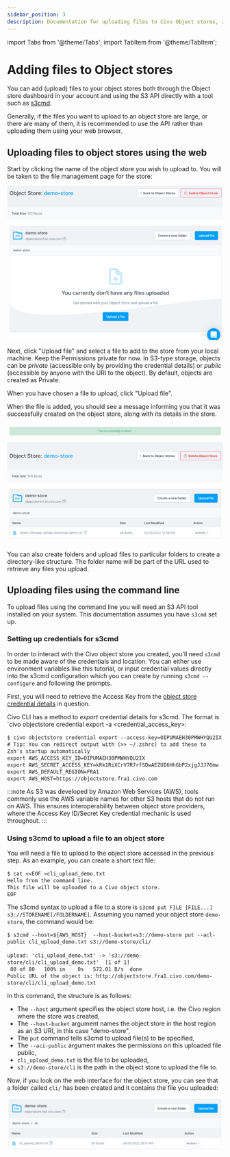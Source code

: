 ```yaml
---
sidebar_position: 3
description: Documentation for uploading files to Civo Object stores, an S3-compatible service for storing and accessing data
---
```


import Tabs from '@theme/Tabs';
import TabItem from '@theme/TabItem';

# Adding files to Object stores

You can add (upload) files to your object stores both through the Object store dashboard in your account and using the S3 API directly with a tool such as [s3cmd](https://github.com/s3tools/s3cmd).

Generally, if the files you want to upload to an object store are large, or there are many of them, it is recommended to use the API rather than uploading them using your web browser.

## Uploading files to object stores using the web

Start by clicking the name of the object store you wish to upload to. You will be taken to the file management page for the store:

![File management page for a Civo object store](./images/file-management-page.png)

Next, click "Upload file" and select a file to add to the store from your local machine. Keep the Permissions private for now. In S3-type storage, objects can be *private* (accessible only by providing the credential details) or *public* (accessible by anyone with the URI to the object). By default, objects are created as Private.

When you have chosen a file to upload, click "Upload file".

When the file is added, you should see a message informing you that it was successfully created on the object store, along with its details in the store.

![File successfully uploaded to an object store](./images/successful-upload.png)

You can also create folders and upload files to particular folders to create a directory-like structure. The folder name will be part of the URL used to retrieve any files you upload.

## Uploading files using the command line

To upload files using the command line you will need an S3 API tool installed on your system. This documentation assumes you have `s3cmd` set up.

### Setting up credentials for s3cmd

In order to interact with the Civo object store you created, you'll need `s3cmd` to be made aware of the credentials and location. You can either use environment variables like this tutorial, or input credential values directly into the s3cmd configuration which you can create by running `s3cmd --configure` and following the prompts.

First, you will need to retrieve the Access Key from the [object store credential details](./object-store-credentials#retrieving-object-store-credential-details) in question.

Civo CLI has a method to *export* credential details for s3cmd. The format is `civo objectstore credential export -a <credential_access_key>:

```console
$ civo objectstore credential export --access-key=OIPUMAEH30PMWHYQU2IX
# Tip: You can redirect output with (>> ~/.zshrc) to add these to Zsh's startup automatically
export AWS_ACCESS_KEY_ID=OIPUMAEH30PMWHYQU2IX
export AWS_SECRET_ACCESS_KEY=kRk1RiXCrV7R7rfSDwAEZUI6HhGbP2xjgJJJ76mw
export AWS_DEFAULT_REGION=FRA1
export AWS_HOST=https://objectstore.fra1.civo.com
```

:::note
As S3 was developed by Amazon Web Services (AWS), tools commonly use the AWS variable names for other S3 hosts that do not run on AWS. This ensures interoperability between object store providers, where the Access Key ID/Secret Key credential mechanic is used throughout.
:::

### Using s3cmd to upload a file to an object store

You will need a file to upload to the object store accessed in the previous step. As an example, you can create a short text file:

```console
$ cat <<EOF >cli_upload_demo.txt
Hello from the command line.
This file will be uploaded to a Civo object store.
EOF
```

The s3cmd syntax to upload a file to a store is `s3cmd put FILE [FILE...] s3://STORENAME[/FOLDERNAME]`. Assuming you named your object store `demo-store`, the command would be:

```console
$ s3cmd --host=${AWS_HOST}  --host-bucket=s3://demo-store put --acl-public cli_upload_demo.txt s3://demo-store/cli/

upload: 'cli_upload_demo.txt' -> 's3://demo-store/cli/cli_upload_demo.txt'  [1 of 1]
 80 of 80   100% in    0s   572.01 B/s  done
Public URL of the object is: http://objectstore.fra1.civo.com/demo-store/cli/cli_upload_demo.txt
```

In this command, the structure is as follows:

- The `--host` argument specifies the object store host, i.e. the Civo region where the store was created,
- The `--host-bucket` argument names the object store in the host region as an S3 URI, in this case "demo-store",
- The `put` command tells s3cmd to upload file(s) to be specified,
- The `--aci-public` argument makes the permissions on this uploaded file public,
- `cli_upload_demo.txt` is the file to be uploaded,
- `s3://demo-store/cli` is the path in the object store to upload the file to.

Now, if you look on the web interface for the object store, you can see that a folder called `cli/` has been created and it contains the file you uploaded:

![Uploaded cli_upload_demo.txt file in the cli/ folder on an object store](./images/uploaded_file.png)
